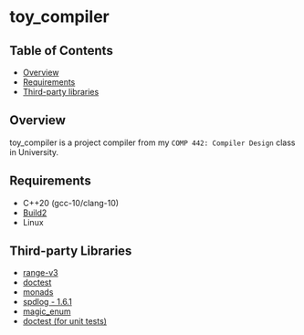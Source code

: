 # toy_compiler

## Table of Contents

* [Overview](#overview)
* [Requirements](#Requirements)
* [Third-party libraries](#Third-party-libraries)

## Overview

toy_compiler is a project compiler from my `COMP 442: Compiler Design` class in University.

## Requirements

* C++20 (gcc-10/clang-10)
* [Build2](https://build2.org/)
* Linux

## Third-party Libraries

* [range-v3](https://github.com/ericniebler/range-v3)
* [doctest](https://github.com/onqtam/doctest)
* [monads](https://github.com/Wmbat/monads)
* [spdlog - 1.6.1](https://github.com/gabime/spdlog)
* [magic_enum](https://github.com/Neargye/magic_enum)
* [doctest (for unit tests)](https://github.com/onqtam/doctest)
